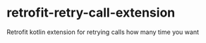 # retrofit-retry-call-extension
Retrofit kotlin extension for retrying calls how many time you want
